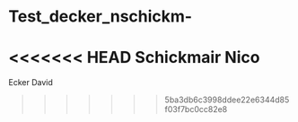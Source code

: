 # Test_decker_nschickm-
<<<<<<< HEAD
Schickmair Nico
=======
Ecker David
>>>>>>> 5ba3db6c3998ddee22e6344d85f03f7bc0cc82e8

